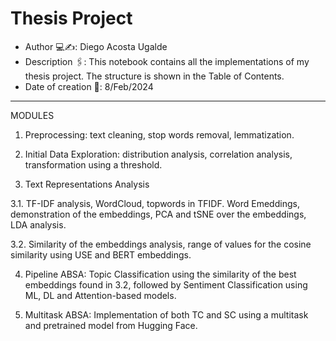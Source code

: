 # Thesis Project

- Author 💻✍: Diego Acosta Ugalde
- Description 🖇: This notebook contains all the implementations of my thesis project. The structure is shown in the Table of Contents.
- Date of creation 📅: 8/Feb/2024

----

MODULES

1. Preprocessing: text cleaning, stop words removal, lemmatization.

2. Initial Data Exploration: distribution analysis, correlation analysis, transformation using a threshold.

3. Text Representations Analysis
    
3.1. TF-IDF analysis, WordCloud, topwords in TFIDF. Word Emeddings, demonstration of the embeddings, PCA and tSNE over the embeddings, LDA analysis.
    
3.2. Similarity of the embeddings analysis, range of values for the cosine similarity using USE and BERT embeddings.

4. Pipeline ABSA: Topic Classification using the similarity of the best embeddings found in 3.2, followed by Sentiment Classification using ML, DL and Attention-based models.

5. Multitask ABSA: Implementation of both TC and SC using a multitask and pretrained model from Hugging Face.